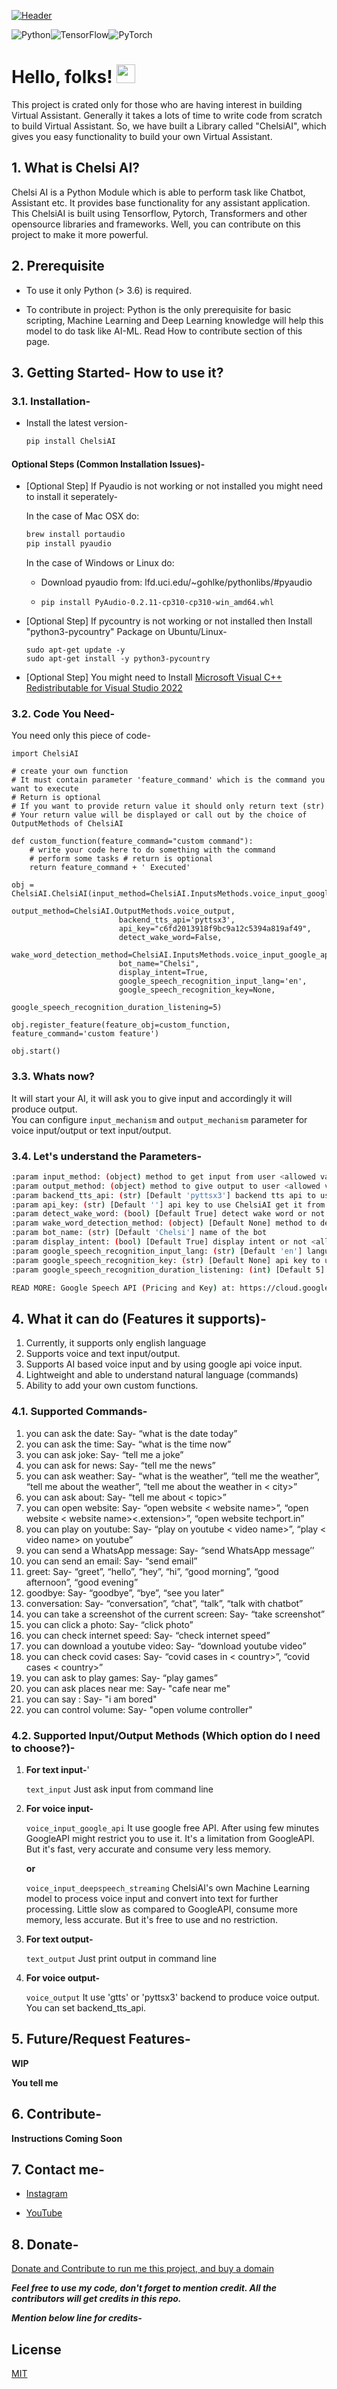 [![Header](https://i.postimg.cc/1XrrC9N4/Screenshot-from-2022-12-16-17-25-25.png "Header")](yashkumarvaibhav.github.io/mysite)  
  
  
![Python](https://img.shields.io/badge/python-3670A0?style=for-the-badge&logo=python&logoColor=ffdd54)![TensorFlow](https://img.shields.io/badge/TensorFlow-%23FF6F00.svg?style=for-the-badge&logo=TensorFlow&logoColor=white)![PyTorch](https://img.shields.io/badge/PyTorch-%23EE4C2C.svg?style=for-the-badge&logo=PyTorch&logoColor=white)  
  
# Hello, folks! <img src="https://raw.githubusercontent.com/MartinHeinz/MartinHeinz/master/wave.gif" width="30px">  
  
This project is crated only for those who are having interest in building Virtual Assistant. Generally it takes a lots of time to write code from scratch to build Virtual Assistant. So, we have built a Library called "ChelsiAI", which gives you easy functionality to build your own Virtual Assistant.  
  
  
## **1. What is Chelsi AI?**  
  
Chelsi AI is a Python Module which is able to perform task like Chatbot, Assistant etc. It provides base functionality for any assistant application. This ChelsiAI is built using Tensorflow, Pytorch, Transformers and other opensource libraries and frameworks. Well, you can contribute on this project to make it more powerful.  
     
  
  
## 2. Prerequisite  
      
- To use it only Python (> 3.6) is required.  
      
- To contribute in project: Python is the only prerequisite for basic scripting, Machine Learning and Deep Learning knowledge will help this model to do task like AI-ML. Read How to contribute section of this page.  
      



## 3. Getting Started- How to use it?  
  
  
### 3.1. Installation-

* Install the latest version-  

   ```bash
   pip install ChelsiAI
   ```  

#### Optional Steps (Common Installation Issues)-

* [Optional Step] If Pyaudio is not working or not installed you might need to install it seperately-
	
	In the case of Mac OSX do:
	
	```python
	brew install portaudio
	pip install pyaudio
	```
	In the case of Windows or Linux do:
	
	- Download pyaudio from: lfd.uci.edu/~gohlke/pythonlibs/#pyaudio
	
	- ```pip install PyAudio-0.2.11-cp310-cp310-win_amd64.whl```

* [Optional Step] If pycountry is not working or not installed then Install "python3-pycountry" Package on Ubuntu/Linux-
	
	```
	sudo apt-get update -y
	sudo apt-get install -y python3-pycountry
	```

* [Optional Step] You might need to Install [Microsoft Visual C++ Redistributable for Visual Studio 2022](https://visualstudio.microsoft.com/downloads/#microsoft-visual-c-redistributable-for-visual-studio-2022)

### 3.2. Code You Need-
 
   You need only this piece of code-  

```
import ChelsiAI  
	 
# create your own function  
# It must contain parameter 'feature_command' which is the command you want to execute  
# Return is optional  
# If you want to provide return value it should only return text (str)  
# Your return value will be displayed or call out by the choice of OutputMethods of ChelsiAI  
  
def custom_function(feature_command="custom command"):  
    # write your code here to do something with the command  
	# perform some tasks # return is optional  
	return feature_command + ' Executed'  
  
obj = ChelsiAI.ChelsiAI(input_method=ChelsiAI.InputsMethods.voice_input_google_api,
                        output_method=ChelsiAI.OutputMethods.voice_output,
                        backend_tts_api='pyttsx3',
                        api_key="c6fd2013918f9bc9a12c5394a819af49",
                        detect_wake_word=False,
                        wake_word_detection_method=ChelsiAI.InputsMethods.voice_input_google_api,
                        bot_name="Chelsi",
                        display_intent=True,
                        google_speech_recognition_input_lang='en',
                        google_speech_recognition_key=None,
                        google_speech_recognition_duration_listening=5)  
 
obj.register_feature(feature_obj=custom_function, feature_command='custom feature')  
  
obj.start()
```  
 
  ### 3.3. **Whats now?**  
  
  It will start your AI, it will ask you to give input and accordingly it will produce output.    
   You can configure  `input_mechanism` and  `output_mechanism` parameter for voice input/output or text input/output.  
  
   ### 3.4. Let's understand the Parameters-  
   
  ```bash  
:param input_method: (object) method to get input from user <allowed values: [InputsMethods.text_input, InputsMethods.voice_input_google_api, InputsMethods.voice_input_deepspeech_streaming]>  
:param output_method: (object) method to give output to user <allowed values: [OutputMethods.text_output, OutputMethods.voice_output]  
:param backend_tts_api: (str) [Default 'pyttsx3'] backend tts api to use <allowed values: ['pyttsx3', 'gtts']>  
:param api_key: (str) [Default ''] api key to use ChelsiAI get it from http://Chelsi-ai-api.herokuapp.com  
:param detect_wake_word: (bool) [Default True] detect wake word or not <allowed values: [True, False]>  
:param wake_word_detection_method: (object) [Default None] method to detect wake word <allowed values: [InputsMethods.voice_input_google_api, InputsMethods.voice_input_deepspeech_streaming]  
:param bot_name: (str) [Default 'Chelsi'] name of the bot  
:param display_intent: (bool) [Default True] display intent or not <allowed values: [True, False]>  
:param google_speech_recognition_input_lang: (str) [Default 'en'] language of the input Check supported languages here: https://cloud.google.com/speech-to-text/docs/languages  
:param google_speech_recognition_key: (str) [Default None] api key to use Google Speech API  
:param google_speech_recognition_duration_listening: (int) [Default 5] duration of the listening  
  
READ MORE: Google Speech API (Pricing and Key) at: https://cloud.google.com/speech-to-text
```  

## 4. What it can do (Features it supports)-  
  
1. Currently, it supports only english language  
2. Supports voice and text input/output.  
3. Supports AI based voice input and by using google api voice input.   
4. Lightweight and able to understand natural language (commands)  
5. Ability to add your own custom functions.  
  
### 4.1. Supported Commands-  
  
1. you can ask the date: Say- “what is the date today”  
2. you can ask the time: Say- “what is the time now”  
3. you can ask joke: Say- “tell me a joke”  
4. you can ask for news: Say- “tell me the news”  
5. you can ask weather: Say- “what is the weather”, “tell me the weather”, “tell me about the weather”, “tell me about the weather in < city>”  
6. you can ask about: Say- “tell me about < topic>”  
7. you can open website: Say- “open website < website name>”, “open website < website name><.extension>”, “open website techport.in”  
8. you can play on youtube: Say- “play on youtube < video name>”, “play < video name> on youtube”  
9. you can send a WhatsApp message: Say- “send WhatsApp message’’  
10. you can send an email: Say- “send email”  
11. greet: Say- “greet”, “hello”, “hey”, “hi”, “good morning”, “good afternoon”, “good evening”  
12. goodbye: Say- “goodbye”, “bye”, “see you later”  
13. conversation: Say- “conversation”, “chat”, “talk”, “talk with chatbot”  
14. you can take a screenshot of the current screen: Say- “take screenshot”  
15. you can click a photo: Say- “click photo”  
16. you can check internet speed: Say- “check internet speed”  
17. you can download a youtube video: Say- “download youtube video”  
18. you can check covid cases: Say- “covid cases in < country>”, “covid cases < country>”  
19. you can ask to play games: Say- “play games” 
20. you can ask places near me: Say- "cafe near me"
21. you can say : Say- "i am bored"
22. you can control volume: Say- "open volume controller"

### 4.2. Supported Input/Output Methods (Which option do I need to choose?)-  
  
1. **For text input-**'  
  
   ``text_input`` Just ask input from command line  
     
3. **For voice input-**  
  
	  ```voice_input_google_api``` It use google free API. After using few minutes GoogleAPI might restrict you to use it. It's a limitation from GoogleAPI. But it's fast, very accurate and consume very less memory.  
	     
	  **or**  
	   
	  ```voice_input_deepspeech_streaming``` ChelsiAI's own Machine Learning model to process voice input and convert into text for further processing. Little slow as compared to GoogleAPI, consume more memory, less accurate. But it's free to use and no restriction.  
  
4. **For text output-**  
  
	  ```text_output``` Just print output in command line  
  
5. **For voice output-**  
  
	  ```voice_output``` It use 'gtts' or 'pyttsx3' backend to produce voice output. You can set backend_tts_api.  
     
## 5. Future/Request Features-  
 
**WIP**  
  
**You tell me**  
  
  
## 6. Contribute-  
 
**Instructions Coming Soon**  
  
## 7. Contact me-  
  
- [Instagram](https://www.instagram.com/yashkumarvaibhav)  
      
- [YouTube](https://www.youtube.com/@yashvaibhav9546)  
      
  
  
## 8. Donate-  
  
[Donate and Contribute to run me this project, and buy a domain](https://www.buymeacoffee.com/)  
  
**_Feel free to use my code, don't forget to mention credit. All the contributors will get credits in this repo._**  
  
**_Mention below line for credits-_**  
  
      
   
## License  
  
[MIT](https://choosealicense.com/licenses/mit/)

